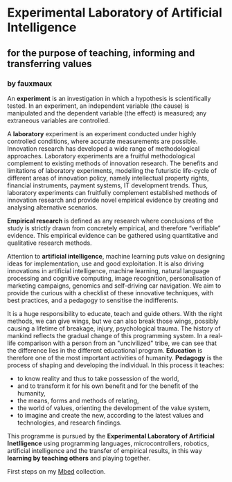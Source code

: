 # Experimental Laboratory of Artificial Intelligence
[//]: # (## www.elai.hu)
## for the purpose of teaching, informing and transferring values
### by fauxmaux

[//]: # (This may be the most platform independent comment)
[comment]: <> (This is a comment too, it will not be included)

<!--
You can use the [editor on GitHub](https://github.com/fauxmaux/fauxmaux.github.io/edit/main/README.md) to maintain and preview the content for your website in Markdown files.

Whenever you commit to this repository, GitHub Pages will run [Jekyll](https://jekyllrb.com/) to rebuild the pages in your site, from the content in your Markdown files.

### Markdown

Markdown is a lightweight and easy-to-use syntax for styling your writing. It includes conventions for

```markdown
Syntax highlighted code block

# Header 1
## Header 2
### Header 3

- Bulleted
- List

1. Numbered
2. List

**Bold** and _Italic_ and `Code` text

[Link](url) and ![Image](src)
```

For more details see [GitHub Flavored Markdown](https://guides.github.com/features/mastering-markdown/).

### Jekyll Themes

Your Pages site will use the layout and styles from the Jekyll theme you have selected in your [repository settings](https://github.com/fauxmaux/fauxmaux.github.io/settings/pages). The name of this theme is saved in the Jekyll `_config.yml` configuration file.

### Support or Contact

Having trouble with Pages? Check out our [documentation](https://docs.github.com/categories/github-pages-basics/) or [contact support](https://support.github.com/contact) and we’ll help you sort it out.
-->

An **experiment** is an investigation in which a hypothesis is scientifically tested. In an experiment, an independent variable (the cause) is manipulated and the dependent variable (the effect) is measured; any extraneous variables are controlled.

A **laboratory** experiment is an experiment conducted under highly controlled conditions, where accurate measurements are possible. Innovation research has developed a wide range of methodological approaches. Laboratory experiments are a fruitful methodological complement to existing methods of innovation research. The benefits and limitations of laboratory experiments, modelling the futuristic life-cycle of different areas of innovation policy, namely intellectual property rights, financial instruments, payment systems, IT development trends. Thus, laboratory experiments can fruitfully complement established methods of innovation research and provide novel empirical evidence by creating and analysing alternative scenarios.

**Empirical research** is defined as any research where conclusions of the study is strictly drawn from concretely empirical, and therefore “verifiable” evidence. This empirical evidence can be gathered using quantitative and qualitative research methods.

Attention to **artificial intelligence**, machine learning puts value on designing ideas for implementation, use and good exploitation. It is also driving innovations in artificial intelligence, machine learning, natural language processing and cognitive computing, image recognition, personalisation of marketing campaigns, genomics and self-driving car navigation. We aim to provide the curious with a checklist of these innovative techniques, with best practices, and a pedagogy to sensitise the indifferents.

It is a huge responsibility to educate, teach and guide others. With the right methods, we can give wings, but we can also break those wings, possibly causing a lifetime of breakage, injury, psychological trauma. The history of mankind reflects the gradual change of this programming system. In a real-life comparison with a person from an "uncivilized" tribe, we can see that the difference lies in the different educational program. **Education** is therefore one of the most important activities of humanity.
**Pedagogy** is the process of shaping and developing the individual. In this process it teaches:
- to know reality and thus to take possession of the world,
- and to transform it for his own benefit and for the benefit of the humanity,
- the means, forms and methods of relating,
- the world of values, orienting the development of the value system,
- to imagine and create the new, according to the latest values and technologies, and research findings.

This programme is pursued by the **Experimental Laboratory of Artificial Inetlligence** using programming languages, microcontrollers, robotics, artificial intelligence and the transfer of empirical results, in this way **learning by teaching others** and playing together.

First steps on my [Mbed](https://fauxmaux.github.io/Mbed) collection.

